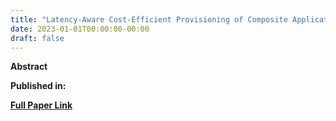 ```yaml
---
title: "Latency-Aware Cost-Efficient Provisioning of Composite Applications in Multi-Provider Clouds"
date: 2023-01-01T00:00:00-00:00
draft: false
---
```


**Abstract**

**Published in:** []()

[**Full Paper Link**]()